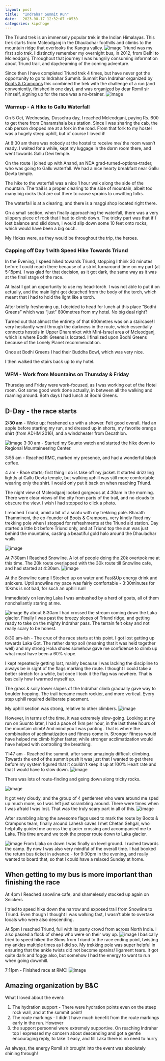 ```yaml
---
layout: post
title:  "Indrahar Summit Run"
date:   2023-08-17 12:32:07 +0530
categories: kipchoge
---
```


 The Triund trek is an immensely popular trek in the Indian Himalayas. This trek starts from Mcleodganj in the Dhauladhar foothills and climbs to the mountain ridge that overlooks the Kangra valley. 
 ![image](/assets/images/indrahar/13-triund.webp)
 Triund was my first solo trek. I distinctly remember my overnight bus, in 2012, from Delhi to Mcleodganj. Throughout that journey I was hungrily consuming information about Triund trail, and daydreaming of the coming adventure. 
 
 Since then I have completed Triund trek 4 times, but have never got the opportunity to go to Indrahar Summit. Summit Run Indrahar organized by <a href="http://bootsandcrampons.com/" target="_blank">Boots & Crampons</a> this combined the trek with the challenge of a run (and conveniently, finished in one day), and was organized by dear Romil sir himself, signing up for the race was a no-brainer.
 ![image](/assets/images/indrahar/14-romil-sir.webp)
### Warmup - A Hike to Gallu Waterfall

On 5 Oct, Wednesday, Dussehra day, I reached Mcleodganj, paying Rs. 600 to get there from Dharamshala bus station. Since I was sharing the cab, the cab person dropped me at a fork in the road. From that fork to my hostel was a hugely steep uphill, but of course I loved it! 

At 8:30 am there was nobody at the hostel to receive me/ the room wasn’t ready. I waited for a while, kept my luggage in the dorm room there, and went towards Gallu Devi temple. 

On the route I joined up with Anand, an NDA grad-turned-options-trader, who was going to Gallu waterfall. We had a nice hearty breakfast near Gallu Devta temple.

The hike to the waterfall was a nice 1 hour walk along the side of the mountain. The trail is a proper clearing to the side of mountain, albeit too many big rocks that are out there to cause sprains to unwitting folks.  

The waterfall is at a clearing, and there is a maggi shop located right there.

On a small section, when finally approaching the waterfall, there was a very slippery piece of rock that I had to climb down. The tricky part was that if I lost balance and slid down, I would slip down some 10 feet onto rocks, which would have been a big ouch.

My Hokas were, as they would be throughout the trip, the heroes.

### Capping off Day 1 with Speed Hike Towards Triund

In the Evening, I speed hiked towards Triund, stopping I think 30 minutes before I could reach there because of a strict turnaround time on my part (at 5:15pm). I was glad for that decision, as it got dark, the same way as it was at the final stage of the race.

At least I got an opportunity to use my head-torch. I was not able to put it on actually, and the main light got detached from the body of the torch, which meant that i had to hold the light like a torch.

After briefly freshening up, I decided to head for lunch at this place “Bodhi Greens” which was “just” 600metres from my hotel. No big deal right?

Turned out that almost the entirety of that 600metres was on a staircase! I very hesitantly went through the darkness in the route, which essentially connects hostels in Upper Dharamkot with Mini-Israel area of Mcleodganj, which is where Bodhi Greens is located. I finalized upon Bodhi Greens because of the Lonely Planet recommendation.

Once at Bodhi Greens I had their Buddha Bowl, which was very nice.

I then walked the stairs back up to my hotel.

### WFM - Work from Mountains on Thursday & Friday

Thursday and Friday were work-focused, as I was working out of the Hotel room. Got some good work done actually, in between all the walking and roaming around. Both days I had lunch at Bodhi Greens.

## D-Day  - the race starts

**2:30 am** - Woke up; freshened up with a shower. Felt good overall. Had an apple before starting my run, and dressed up in shorts, my favorite orange shirt (from ADHM 2016), and a windcheater from Decathlon.

![image](/assets/images/indrahar/01-getting-ready.webp)
3:30 am - Started my Suunto watch and started the hike down to Regional Mountaineering Center.

3:55 am - Reached RMC, marked my presence, and had a wonderful black coffee.

4 am - Race starts; first thing I do is take off my jacket. It started drizzling lightly at Gallu Devta temple, but walking uphill was still more comfortable wearing only the shirt. I would only put it back on when reaching Triund.

The night view of Mcleodganj looked gorgeous at 4:30am in the morning. There were clear views of the city from parts of the trail, and no clouds to obscure the view. I wish I had stopped to click a photo.

I reached Triund, amid a bit of a snafu with my trekking pole. Bharath Thammineni, the co-founder of Boots & Crampons, very kindly fixed my trekking pole when I stopped for refreshments at the Triund aid station. Day started a little bit before Triund only, and at Triund top the sun was just behind the mountains, casting a beautiful gold halo around the Dhauladhar walls

![image](/assets/images/indrahar/02-triund.webp)

At 7:30am I Reached Snowline. A lot of people doing the 20k overtook me at this time. The 20k route overlapped with the 30k route till Snowline cafe, and had started at 4:30am.
![image](/assets/images/indrahar/03-snowline.webp)

At the Snowline camp I Stocked up on water and Fast&Up energy drink and snickers. Uptil snowline my pace was fairly comfortable - 3:30minutes for 10kms is not bad, for such an uphill run!

Immediately on leaving Laka I was ambushed by a herd of goats, all of them nonchallantly staring at me.

![image](/assets/images/indrahar/12-sheep-at-laka.webp)
By about 8:30am I had crossed the stream coming down the Laka glacier. Finally I was past the breezy slopes of Triund ridge, and getting ready to take on the mighty Indrahar pass. The terrain felt okay and not really scary to be honest.

8:30 am-ish - The crux of the race starts at this point. I got lost getting up towards Laka Got. The rather damp soil (meaning that it was held together well) and my strong Hoka shoes somehow gave me confidence to climb up what must have been a 60% slope.

I kept repeatedly getting lost, mainly because I was lacking the discipline to always be in sight of the flags marking the route. I thought I could take a better stretch for a while, but once I took it the flag was nowhere. That is basically how I warmed myself up.

The grass & soily lower slopes of the Indrahar climb gradually gave way to boulder hopping. The trail became much rockier, and more vertical. Every step uphill required deliberate placement. 

My uphill section was strong, relative to other climbers.
![image](/assets/images/indrahar/11-summit.webp)

However, in terms of the time, it was extremely slow-going. Looking at my run on Suunto later, I had a pace of 1km per hour, in the last three hours of the mountain climb! And mind you I was panting. That is where the combination of acclimatization and fitness come in. Stronger fitness would have helped me climb higher faster, while stronger acclimatization would have helped with controlling the breathing. 

11:47 am - Reached the summit, after some amazingly difficult climbing. Towards the end of the summit push it was just that I wanted to get there before my system figured that it couldn’t keep it up at 100% Heart rate and that I would have to slow down. 
![image](/assets/images/indrahar/05-indrahar.webp)

There was lots of route-finding and going down along tricky rocks. 

![image](/assets/images/indrahar/06-indrahar-top.webp)

It got very cloudy, and the group of 4 gentlemen who were around me sped up much more, so I was left just scrambling around. There were times when I was afraid I was lost. That was the truly scary part in all of this.
![image](/assets/images/indrahar/07-descent-from-indrahar.webp)

 After stumbling along the awesome flags used to mark the route by Boots & Crampons team, finally around Lahesh caves I met Chetan Sehgal, who helpfully guided me across the glacier crossing and accompanied me to Laka. This time around we took the proper route down to Laka glacier.

![image](/assets/images/indrahar/08-descent-to-laka.webp)
From Llaka on down I was finally on level ground. I rushed towards the camp. By now I was also very mindful of the overall time. I had booked the return bus ticket in advance - for 9:30pm in the evening, and really wanted to board that, so that I could have a relaxed Sunday at home.  

## When getting to my bus is more important than finishing the race

At 4pm I Reached snowline cafe, and shamelessly stocked up again on Snickers

I tried to speed hike down the narrow and exposed trail from Snowline to Triund. Even though I thought I was walking fast, I wasn’t able to overtake locals who were also descending.

At 5pm I reached Triund, full with its party crowd from across North India. I also passed a flock of sheep who were on their way up.
![image](/assets/images/indrahar/09-snowline.webp)
I basically tried to speed hiked the 8kms from Triund to the race ending point, twisting my ankles multiple times as I did so. My trekking pole was super helpful in ensuring that the ankle twists did not become sprains/ ligament tears. It got quite dark and foggy also, but somehow I had the energy to want to run when going downhill.

7:11pm - Finished race at RMC!
![image](/assets/images/indrahar/10-medal-with-paddy-sir.webp)
## Amazing organization by B&C

What I loved about the event:

1. The hydration support - There were hydration points even on the steep rock wall, and at the summit point!
2. The route markings - I didn’t have much benefit from the route markings early in the run. However
3. the support personnel were extremely supportive. On reaching Indrahar top I expressed my concern about descending and got a gentle encouraging reply, to take it easy, and till Laka there is no need to hurry

As always, the energy Romil sir brought into the event was absolutely shining through!
